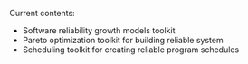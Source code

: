 Current contents:
  * Software reliability growth models toolkit
  * Pareto optimization toolkit for building reliable system
  * Scheduling toolkit for creating reliable program schedules